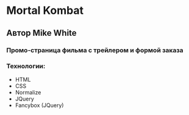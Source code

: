 # Mortal Kombat
## Автор Mike White
### Промо-страница фильма с трейлером и формой заказа
### Технологии:
- HTML
- CSS
- Normalize
- JQuery
- Fancybox (JQuery)
